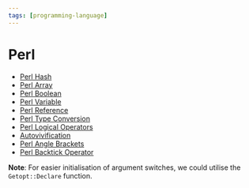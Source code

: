 ```yaml
---
tags: [programming-language]
---
```


# Perl

- [Perl Hash](202209221254.md)
- [Perl Array](202209201839.md)
- [Perl Boolean](202207211219.md)
- [Perl Variable](202212051001.md)
- [Perl Reference](202207211229.md)
- [Perl Type Conversion](202207211207.md)
- [Perl Logical Operators](202207211420.md)
- [Autovivification](202207192226.md)
- [Perl Angle Brackets](202309201806.md)
- [Perl Backtick Operator](202309201844.md)

**Note**: For easier initialisation of argument switches, we could utilise the
`Getopt::Declare` function.
